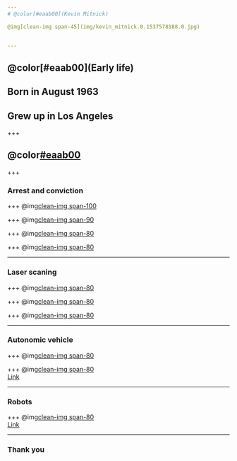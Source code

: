 ```yaml
---
# @color[#eaab00](Kevin Mitnick)

@img[clean-img span-45](img/kevin_mitnick.0.1537578188.0.jpg)


---
```

## @color[#eaab00](Early life)
<h2>Born in August 1963</h2>
<h2>Grew up in Los Angeles</h2>

+++
## @color[#eaab00](First "crime")

+++
### Arrest and conviction

+++
@img[clean-img span-100](img/BIM2.jpg)

+++
@img[clean-img span-90](img/BIM3.jpg)

+++
@img[clean-img span-80](img/Navisworks.jpg)

+++
@img[clean-img span-80](img/Dalux_25_of_27.jpg)

---
### Laser scaning

+++
@img[clean-img span-80](img/maxresdefault.jpg)

+++
@img[clean-img span-80](img/City-point-cloud-model.jpg)

+++
@img[clean-img span-80](img/15_12_20_Statek_ER-1.jpg)

---
### Autonomic vehicle

+++
@img[clean-img span-80](img/Volvo1.jpg)

+++
@img[clean-img span-80](img/Volvo2.jpg)<br>
<a target="_blank" href="https://www.youtube.com/watch?v=x_HQMXK4hCY">Link</a>

---
### Robots

+++
@img[clean-img span-80](img/FBR.jpg)<br>
<a target="_blank" href="https://www.youtube.com/watch?time_continue=67&v=264r1Bowy-g">Link</a>

---
### Thank you
